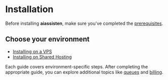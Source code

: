 # Installation

Before installing **aiassisten**, make sure you've completed the [prerequisites](prerequisites.md).

## Choose your environment

- [Installing on a VPS](install-vps.md)
- [Installing on Shared Hosting](install-shared-hosting.md)

Each guide covers environment-specific steps. After completing the appropriate guide, you can explore additional topics like [queues](queues.md) and [billing](billing.md).
